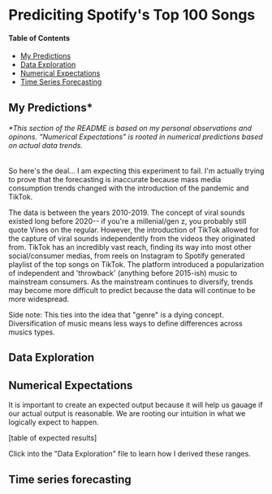 # Prediciting Spotify's Top 100 Songs

#### Table of Contents
* [My Predictions](#predict)
* [Data Exploration](#explore)
* [Numerical Expectations](#expect)
* [Time Series Forecasting](#forecast)

## My Predictions* <a class="anchor" id="predict"></a>
###### *This section of the README is based on my personal observations and opinons. "Numerical Expectations" is rooted in numerical predictions based on actual data trends. 

So here's the deal... I am expecting this experiment to fail. I'm actually trying to prove that the forecasting is inaccurate because mass media consumption trends changed with the introduction of the pandemic and TikTok. 

The data is between the years 2010-2019. The concept of viral sounds existed long before 2020-- if you're a millenial/gen z, you probably still quote Vines on the regular. However, the introduction of TikTok allowed for the capture of viral sounds independently from the videos they originated from. TikTok has an incredibly vast reach, finding its way into most other social/consumer medias, from reels on Instagram to Spotify generated playlist of the top songs on TikTok. The platform introduced a popularization of independent and 'throwback' (anything before 2015-ish) music to mainstream consumers. As the mainstream continues to diversify, trends may become more difficult to predict because the data will continue to be more widespread.

Side note: This ties into the idea that "genre" is a dying concept. Diversification of music means less ways to define differences across musics types. 

## Data Exploration <a class="anchor" id="explore"></a>

## Numerical Expectations <a class="anchor" id="expect"></a>
It is important to create an expected output because it will help us gauage if our actual output is reasonable. We are rooting our intuition in what we logically expect to happen. 

[table of expected results]

Click into the "Data Exploration" file to learn how I derived these ranges. 

## Time series forecasting <a class="anchor" id="forecast"></a>
